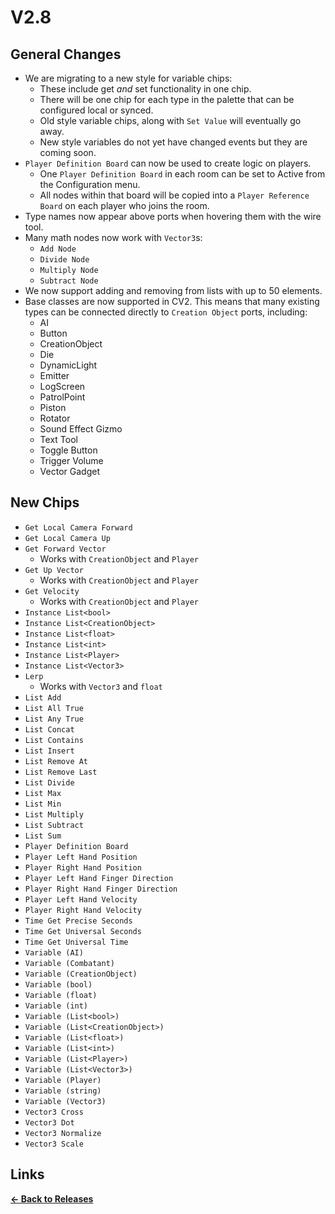 # V2.8

## General Changes

* We are migrating to a new style for variable chips:
    * These include get _and_ set functionality in one chip.
    * There will be one chip for each type in the palette that can be configured local or synced.
    * Old style variable chips, along with `Set Value` will eventually go away.
    * New style variables do not yet have changed events but they are coming soon.
 * `Player Definition Board` can now be used to create logic on players.
    * One `Player Definition Board` in each room can be set to Active from the Configuration menu.
    * All nodes within that board will be copied into a `Player Reference Board` on each player who joins the room.
* Type names now appear above ports when hovering them with the wire tool.
* Many math nodes now work with `Vector3`s:
    * `Add Node`
    * `Divide Node`
    * `Multiply Node`
    * `Subtract Node`
* We now support adding and removing from lists with up to 50 elements.
* Base classes are now supported in CV2. This means that many existing types can be connected directly to `Creation Object` ports, including:
    * AI
    * Button
    * CreationObject
    * Die
    * DynamicLight
    * Emitter
    * LogScreen
    * PatrolPoint
    * Piston
    * Rotator
    * Sound Effect Gizmo
    * Text Tool
    * Toggle Button
    * Trigger Volume
    * Vector Gadget

## New Chips

* `Get Local Camera Forward`
* `Get Local Camera Up`
* `Get Forward Vector`
    * Works with `CreationObject` and `Player`
* `Get Up Vector`
    * Works with `CreationObject` and `Player`
* `Get Velocity`
    * Works with `CreationObject` and `Player`
* `Instance List<bool>`
* `Instance List<CreationObject>`
* `Instance List<float>`
* `Instance List<int>`
* `Instance List<Player>`
* `Instance List<Vector3>`
* `Lerp`
    * Works with `Vector3` and `float`
* `List Add`
* `List All True`
* `List Any True`
* `List Concat`
* `List Contains`
* `List Insert`
* `List Remove At`
* `List Remove Last`
* `List Divide`
* `List Max`
* `List Min`
* `List Multiply`
* `List Subtract`
* `List Sum`
* `Player Definition Board`
* `Player Left Hand Position`
* `Player Right Hand Position`
* `Player Left Hand Finger Direction`
* `Player Right Hand Finger Direction`
* `Player Left Hand Velocity`
* `Player Right Hand Velocity`
* `Time Get Precise Seconds`
* `Time Get Universal Seconds`
* `Time Get Universal Time`
* `Variable (AI)`
* `Variable (Combatant)`
* `Variable (CreationObject)`
* `Variable (bool)`
* `Variable (float)`
* `Variable (int)`
* `Variable (List<bool>)`
* `Variable (List<CreationObject>)`
* `Variable (List<float>)`
* `Variable (List<int>)`
* `Variable (List<Player>)`
* `Variable (List<Vector3>)`
* `Variable (Player)`
* `Variable (string)`
* `Variable (Vector3)`
* `Vector3 Cross`
* `Vector3 Dot`
* `Vector3 Normalize`
* `Vector3 Scale`

## Links

**[<- Back to Releases](https://tyleo-rec.github.io/CircuitsV2Resources/releases/)**
